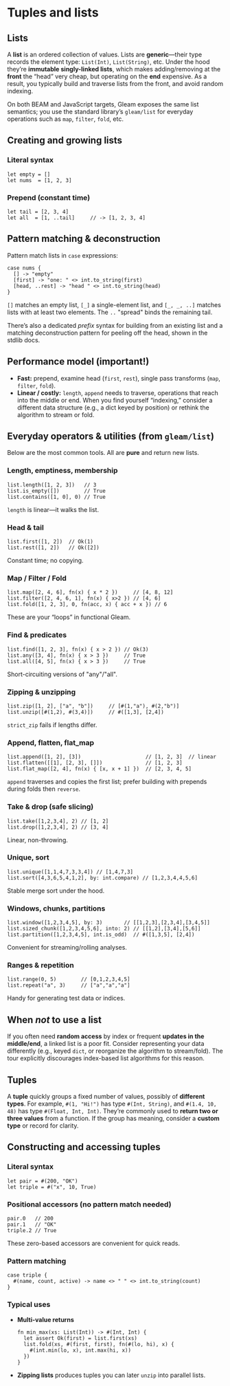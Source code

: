 # Tuples and lists

## Lists 

A **list** is an ordered collection of values. Lists are **generic**—their type records the element type: `List(Int)`, `List(String)`, etc. Under the hood they’re **immutable singly-linked lists**, which makes adding/removing at the **front** the “head” very cheap, but operating on the **end** expensive. As a result, you typically build and traverse lists from the front, and avoid random indexing. 

On both BEAM and JavaScript targets, Gleam exposes the same list semantics; you use the standard library’s `gleam/list` for everyday operations such as `map`, `filter`, `fold`, etc.

## Creating and growing lists

### Literal syntax

```gleam
let empty = []
let nums  = [1, 2, 3]
```

### Prepend (constant time)

```gleam
let tail = [2, 3, 4]
let all  = [1, ..tail]     // -> [1, 2, 3, 4]
```

## Pattern matching & deconstruction

Pattern match lists in `case` expressions:

```gleam
case nums {
  [] -> "empty"
  [first] -> "one: " <> int.to_string(first)
  [head, ..rest] -> "head " <> int.to_string(head)
}
```

`[]` matches an empty list, `[_]` a single-element list, and `[_, _, ..]` matches lists with at least two elements. The `..` "spread" binds the remaining tail.

There’s also a dedicated *prefix* syntax for building from an existing list and a matching deconstruction pattern for peeling off the head, shown in the stdlib docs.

## Performance model (important!)

* **Fast:** prepend, examine head (`first`, `rest`), single pass transforms (`map`, `filter`, `fold`).
* **Linear / costly:** `length`, `append` needs to traverse, operations that reach into the middle or end. When you find yourself “indexing,” consider a different data structure (e.g., a dict keyed by position) or rethink the algorithm to stream or fold.

## Everyday operators & utilities (from `gleam/list`)

Below are the most common tools. All are **pure** and return new lists.

### Length, emptiness, membership

```gleam
list.length([1, 2, 3])   // 3
list.is_empty([])        // True
list.contains([1, 0], 0) // True
```

`length` is linear—it walks the list. 

### Head & tail

```gleam
list.first([1, 2])  // Ok(1)
list.rest([1, 2])   // Ok([2])
```

Constant time; no copying. 

### Map / Filter / Fold

```gleam
list.map([2, 4, 6], fn(x) { x * 2 })     // [4, 8, 12]
list.filter([2, 4, 6, 1], fn(x) { x>2 }) // [4, 6]
list.fold([1, 2, 3], 0, fn(acc, x) { acc + x }) // 6
```

These are your “loops” in functional Gleam. 

### Find & predicates

```gleam
list.find([1, 2, 3], fn(x) { x > 2 }) // Ok(3)
list.any([3, 4], fn(x) { x > 3 })     // True
list.all([4, 5], fn(x) { x > 3 })     // True
```

Short-circuiting versions of "any"/"all".

### Zipping & unzipping

```gleam
list.zip([1, 2], ["a", "b"])     // [#(1,"a"), #(2,"b")]
list.unzip([#(1,2), #(3,4)])     // #([1,3], [2,4])
```

`strict_zip` fails if lengths differ.

### Append, flatten, flat\_map

```gleam
list.append([1, 2], [3])                     // [1, 2, 3]  // linear
list.flatten([[1], [2, 3], []])              // [1, 2, 3]
list.flat_map([2, 4], fn(x) { [x, x + 1] })  // [2, 3, 4, 5]
```

`append` traverses and copies the first list; prefer building with prepends during folds then `reverse`.

### Take & drop (safe slicing)

```gleam
list.take([1,2,3,4], 2) // [1, 2]
list.drop([1,2,3,4], 2) // [3, 4]
```

Linear, non-throwing.

### Unique, sort

```gleam
list.unique([1,1,4,7,3,3,4]) // [1,4,7,3]
list.sort([4,3,6,5,4,1,2], by: int.compare) // [1,2,3,4,4,5,6]
```

Stable merge sort under the hood.

### Windows, chunks, partitions

```gleam
list.window([1,2,3,4,5], by: 3)       // [[1,2,3],[2,3,4],[3,4,5]]
list.sized_chunk([1,2,3,4,5,6], into: 2) // [[1,2],[3,4],[5,6]]
list.partition([1,2,3,4,5], int.is_odd)  // #([1,3,5], [2,4])
```

Convenient for streaming/rolling analyses. 

### Ranges & repetition

```gleam
list.range(0, 5)        // [0,1,2,3,4,5]
list.repeat("a", 3)     // ["a","a","a"]
```

Handy for generating test data or indices. 

## When *not* to use a list

If you often need **random access** by index or frequent **updates in the middle/end**, a linked list is a poor fit. Consider representing your data differently (e.g., keyed `dict`, or reorganize the algorithm to stream/fold). The tour explicitly discourages index-based list algorithms for this reason.

## Tuples 

A **tuple** quickly groups a fixed number of values, possibly of **different types**. For example, `#(1, "Hi!")` has type `#(Int, String)`, and `#(1.4, 10, 48)` has type `#(Float, Int, Int)`. They’re commonly used to **return two or three values** from a function. If the group has meaning, consider a **custom type** or record for clarity. 

## Constructing and accessing tuples

### **Literal syntax**

  ```gleam
  let pair = #(200, "OK")
  let triple = #("x", 10, True)
  ```

### **Positional accessors** (no pattern match needed)

  ```gleam
  pair.0   // 200
  pair.1   // "OK"
  triple.2 // True
  ```

  These zero-based accessors are convenient for quick reads.

### **Pattern matching**

  ```gleam
  case triple {
    #(name, count, active) -> name <> " " <> int.to_string(count)
  }
  ```

### Typical uses

* **Multi-value returns**

  ```gleam
  fn min_max(xs: List(Int)) -> #(Int, Int) {
    let assert Ok(first) = list.first(xs)
    list.fold(xs, #(first, first), fn(#(lo, hi), x) {
      #(int.min(lo, x), int.max(hi, x))
    })
  }
  ```

* **Zipping lists** produces tuples you can later `unzip` into parallel lists. 
